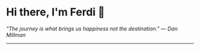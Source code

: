 <h1>Hi there, I'm Ferdi 👋</h1>

<p><em>
  "The journey is what brings us happiness not the destination." — Dan Millman
</em></p>

---
